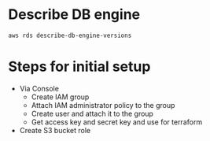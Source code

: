

# Describe DB engine
`aws rds describe-db-engine-versions`

# Steps for initial setup
* Via Console
  * Create IAM group 
  * Attach IAM administrator policy to the group
  * Create user and attach it to the group
  * Get access key and secret key and use for terraform
* Create S3 bucket role